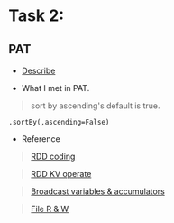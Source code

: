# Task 2:
## PAT
* [Describe](https://pintia.cn/problem-sets/16/problems/677)

* What I met in PAT.

> sort by ascending's default is true.
```
.sortBy(,ascending=False)
```

* Reference

> [RDD coding](http://dblab.xmu.edu.cn/blog/1700-2/)

> [RDD KV operate](http://dblab.xmu.edu.cn/blog/1706-2/)

> [Broadcast variables & accumulators](http://dblab.xmu.edu.cn/blog/1707-2/)

> [File R & W](http://dblab.xmu.edu.cn/blog/1708-2/)
